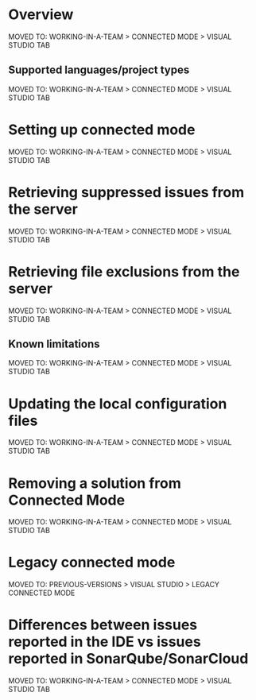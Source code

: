 # Overview
MOVED TO: WORKING-IN-A-TEAM > CONNECTED MODE > VISUAL STUDIO TAB 

## Supported languages/project types
MOVED TO: WORKING-IN-A-TEAM > CONNECTED MODE > VISUAL STUDIO TAB 

# Setting up connected mode
MOVED TO: WORKING-IN-A-TEAM > CONNECTED MODE > VISUAL STUDIO TAB 

# Retrieving suppressed issues from the server
MOVED TO: WORKING-IN-A-TEAM > CONNECTED MODE > VISUAL STUDIO TAB 

# Retrieving file exclusions from the server

MOVED TO: WORKING-IN-A-TEAM > CONNECTED MODE > VISUAL STUDIO TAB 

## Known limitations

MOVED TO: WORKING-IN-A-TEAM > CONNECTED MODE > VISUAL STUDIO TAB 

# Updating the local configuration files
MOVED TO: WORKING-IN-A-TEAM > CONNECTED MODE > VISUAL STUDIO TAB 

# Removing a solution from Connected Mode
MOVED TO: WORKING-IN-A-TEAM > CONNECTED MODE > VISUAL STUDIO TAB 

# Legacy connected mode

MOVED TO: PREVIOUS-VERSIONS > VISUAL STUDIO > LEGACY CONNECTED MODE

# Differences between issues reported in the IDE vs issues reported in SonarQube/SonarCloud

MOVED TO: WORKING-IN-A-TEAM > CONNECTED MODE > VISUAL STUDIO TAB 